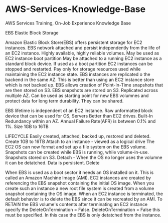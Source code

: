 # AWS-Services-Knowledge-Base
AWS Services Training, On-Job Experience Knowledge Base


EBS Elastic Block Storage

Amazon Elastic Block Store(EBS) offers persistent storage for EC2 instances.
EBS network attached and persist independently from the life of an EC2 instance.
Highly available, highly reliable volumes. 
May be used as EC2 instance boot partition
May be attached to a running EC2 instance as a standard block device.
If used as a boot partition EC2 instances can be stopped and restarted.
Pay only for storage resources used while maintaining the EC2 instance state.
EBS instances are replicated o the backend in the same AZ.
This is better than using an EC2 instance store which is not backed up.
EBS allows creation of Point-In-Time snapshots that are then stored on S3.
EBS snapshots are stored on S3. Replicated across multiple AZ.
Can be used as starting point for new EBS volumnes and protect data for long term durability.
They can be shared.

EBS lifetime is independent of an EC2 instance.
Raw unformatted block device that can be used for OS, Servers
Better than EC2 drives.
Built-In Redundancy within an AZ.
Annual Failure Rate(AFR) is between 0.1% and 1%.
Size 1GB to 16TB

LIFECYCLE
Easily created, attached, backed up, restored and deleted.
Create 1GB to 16TB
Attach to an instance - viewed as a logical drive
The EC2 OS can now format and set up a file system on the EBS volume.
Snapshots can be created while EBS is running, while volume-in-use.
Snapshots stored on S3.
Detach - When the OS no longer uses the volumne it can be detatched. Data is persistent.
Delete

When EBS is used as a boot sector it needs an OS installed on it.
This is called an Amazon Machine Image (AMI).
EC2 instances are created by referencing the EBS snapshot containing the initial OS image.
When you create such an instance a new root file system is created from a volume snapshot containing the OS image.
When an EC2 instance is terminated, the default behavior is to delete the EBS since it can be recreated by an AMI.
To RETAIN the EBS volume's contents after terminating an EC2 instance specify the DeleteOnTermination = False.
DeleteOnTermination = False this must be specified.
In this case the EBS is only detatched from the instance.

